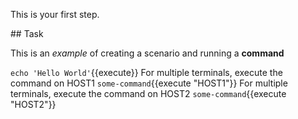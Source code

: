 This is your first step.

## Task

This is an _example_ of creating a scenario and running a **command**

`echo 'Hello World'`{{execute}}
For multiple terminals, execute the command on HOST1 `some-command`{{execute "HOST1"}}
For multiple terminals, execute the command on HOST2 `some-command`{{execute "HOST2"}}
